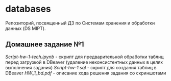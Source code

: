 # databases

Репозиторий, посвященный ДЗ по Системам хранения и обработки данных (DS MIPT).

## Домашнее задание №1
*Script-hw-1-tech.ipynb* - скрипт для предварительной обработки таблиц перед загрузкой в DBeaver (удаление неконсистентных данных в целях выполнения задания)
*Script-hw-1.sql* - скрипт для создания таблиц в DBeaver
*HW_1_bd.pdf* - описание хода решения задания со скриншотами
